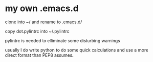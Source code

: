 # my own .emacs.d

clone into ~/ and rename to .emacs.d/

copy dot.pylintrc into ~/.pylintrc

pylintrc is needed to elliminate some disturbing warnings

usually I do write python to do some quick
calculations and use a more direct format than PEP8 assumes.



